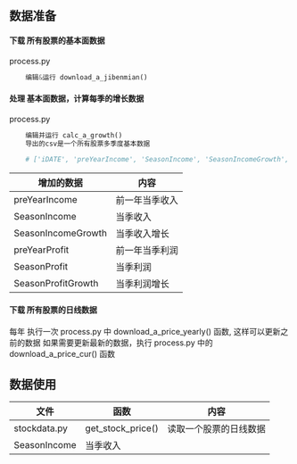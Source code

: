 ## 数据准备
#### 下载 所有股票的基本面数据
process.py
```python
    编辑&运行 download_a_jibenmian()
```

#### 处理 基本面数据，计算每季的增长数据
process.py
```python
    编辑并运行 calc_a_growth()
    导出的csv是一个所有股票多季度基本数据 

    # ['iDATE', 'preYearIncome', 'SeasonIncome', 'SeasonIncomeGrowth', 'preYearProfit', 'SeasonProfit', 'SeasonProfitGrowth']
```
| 增加的数据 | 内容 |
| --- | --- |
| preYearIncome | 前一年当季收入 |
| SeasonIncome | 当季收入 |
| SeasonIncomeGrowth | 当季收入增长 |
| preYearProfit | 前一年当季利润 |
| SeasonProfit | 当季利润 |
| SeasonProfitGrowth | 当季利润增长 |

#### 下载 所有股票的日线数据
每年 执行一次 process.py 中 download_a_price_yearly() 函数, 这样可以更新之前的数据
如果需要更新最新的数据，执行 process.py 中的 download_a_price_cur() 函数

## 数据使用
| 文件 | 函数 | 内容 |
| --- | --- | --- |
| stockdata.py | get_stock_price() | 读取一个股票的日线数据 | 
| SeasonIncome | 当季收入 |


